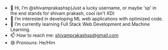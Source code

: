 - 👋 Hi, I’m @shivamprakashsp(Just a lucky username, or maybe 'sp' in the end stands for shivam prakash, cool isn't XD)
- 👀 I’m interested in developing ML web applications with optimized code.
- 🌱 I’m currently learning Full Stack Web Development and Machine Learning.
- 📫 How to reach me: shivamprakashsp@gmail.com
- 😄 Pronouns: He/Him
<!--
**shivamprakashsp/shivamprakashsp** is a ✨ _special_ ✨ repository because its `README.md` (this file) appears on your GitHub profile.

Here are some ideas to get you started:

- 🔭 I’m currently working on some random ML/DL web apps.
- 🌱 I’m currently learning Full Stack Web Development and Machine Learning.
- 📫 How to reach me: shivamprakashsp@gmail.com
- 😄 Pronouns: He/Him
-->
